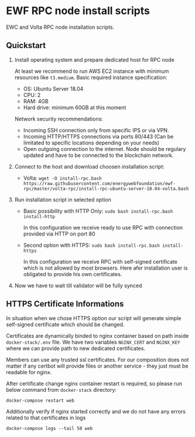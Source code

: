 # EWF RPC node install scripts

EWC and Volta RPC node installation scripts.

## Quickstart

1. Install operating system and prepare dedicated host for RPC node

    At least we recommend to run AWS EC2 instance with minimum resources like `t3.medium`.
    Basic required instance specification:
      - OS: Ubuntu Server 18.04
      - CPU: 2
      - RAM: 4GB
      - Hard drive: minimum 60GB at this moment

    Network security recommendations:
      - Incoming SSH connection only from specific IPS or via VPN.
      - Incoming HTTP/HTTPS connections via ports 80/443 (Can be limitated to specific locations depending on your needs)
      - Open outgoing connection to the internet. Node should be regulary updated and have to be connected to the blockchain network.

1. Connect to the host and download choosen installation script:

    - Volta: `wget -O install-rpc.bash https://raw.githubusercontent.com/energywebfoundation/ewf-rpc/master/volta-rpc/install-rpc-ubuntu-server-18.04-volta.bash`

1. Run installation script in selected option

    - Basic possibility with HTTP Only: `sudo bash install-rpc.bash install-http`

      In this configuration we receive ready to use RPC with connection provided via HTTP on port 80

    - Second option with HTTPS: `sudo bash install-rpc.bash install-https`

      In this configuration we receive RPC with self-signed certificate which is not allowed by most browsers.
      Here afer installation user is obligated to provide his own certificates.

1. Now we have to wait till validator will be fully synced

## HTTPS Certificate Informations

In situation when we chose HTTPS option our script will generate simple self-signed certificate which should be changed.

Certificates are dynamically binded to nginx container based on path inside `docker-stack/.env` file. We have two variables `NGINX_CERT` and `NGINX_KEY` where we can provide path to new dedicated certificates.

Members can use any trusted ssl certificates. For our composition does not matter if any certbot will provide files or another service - they just must be readable for nginx.

After certificate change nginx container restart is required, so please run below command from `docker-stack` directory:

`docker-compose restart web`

Additionally verify if nginx started correctly and we do not have any errors related to that certificates in logs

`docker-compose logs --tail 50 web`
